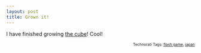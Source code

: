 ```yaml
---
layout: post
title: Grown it!
---
```


I have finished growing [the cube](www.eyezmaze.com/grow/cube/)! Cool!

 <!-- technorati tags start -->
<p style="text-align:right;font-size:10px;">Technorati Tags: <a href="http://www.technorati.com/tag/flash game" rel="tag">flash game</a>, <a href="http://www.technorati.com/tag/japan" rel="tag">japan</a></p>
<!-- technorati tags end -->
